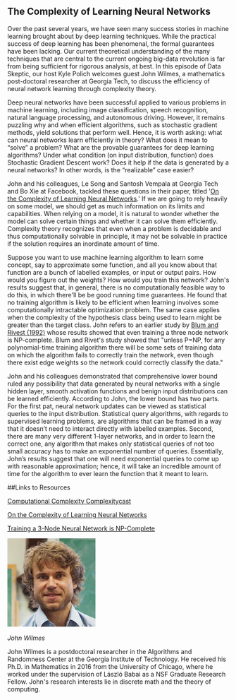 ## The Complexity of Learning Neural Networks

Over the past several years, we have seen many success stories in machine learning brought about by deep learning techniques.  While the practical success of deep learning has been phenomenal, the formal guarantees have been lacking. Our current theoretical understanding of the many techniques that are central to the current ongoing big-data revolution is far from being sufficient for rigorous analysis, at best. In this episode of Data Skeptic, our host Kyle Polich welcomes guest John Wilmes, a mathematics post-doctoral researcher at Georgia Tech, to discuss the efficiency of neural network learning through complexity theory.

Deep neural networks have been successful applied to various problems in machine learning, including image classification, speech recognition, natural language processing, and autonomous driving. However, it remains puzzling why and when efficient algorithms, such as stochastic gradient methods, yield solutions that perform well. Hence, it is worth asking: what can neural networks learn efficiently in theory? What does it mean to “solve” a problem? What are the provable guarantees for deep learning algorithms? Under what condition (on input distribution, function) does Stochastic Gradient Descent work? Does it help if the data is generated by a neural networks? In other words, is the “realizable” case easier?

John and his colleagues, Le Song and Santosh Vempala at Georgia Tech and Bo Xie at Facebook, tackled these questions in their paper, titled '[On the Complexity of Learning Neural Networks](https://arxiv.org/pdf/1707.04615.pdf).' If we are going to rely heavily on some model, we should get as much information on its limits and capabilities. When relying on a model, it is natural to wonder whether the model can solve certain things and whether it can solve them efficiently. Complexity theory recognizes that even when a problem is decidable and thus computationally solvable in principle, it may not be solvable in practice if the solution requires an inordinate amount of time. 

Suppose you want to use machine learning algorithm to learn some concept, say to approximate some function, and all you know about that function are a bunch of labelled examples, or input or output pairs. How would you figure out the weights? How would you train this network? John's results suggest that, in general, there is no computationally feasible way to do this, in which there'll be be good running time guarantees. He found that no training algorithm is likely to be efficient when learning involves some computationally intractable optimization problem. The same case applies when the complexity of the hypothesis class being used to learn might be greater than the target class. John refers to an earlier study by [Blum and Rivest (1992)](https://people.csail.mit.edu/rivest/pubs/BR93.pdf) whose results showed that even training a three node network is NP-complete. Blum and Rivet's study showed that "unless P=NP, for any polynomial-time training algorithm there will be some sets of training data on which the algorithm fails to correctly train the network, even though there exist edge weights so the network could correctly classify the data."

John and his colleagues demonstrated that comprehensive lower bound ruled any possibility that data generated by neural networks with a single hidden layer, smooth activation functions and benign input distributions can be learned efficiently. According to John, the lower bound has two parts. For the first pat, neural network updates can be viewed as statistical queries to the input distribution. Statistical query algorithms, with regards to supervised learning problems, are algorithms that can be framed in a way that it doesn’t need to interact directly with labelled examples. Second, there are many very different 1-layer networks, and in order to learn the correct one, any algorithm that makes only statistical queries of not too small accuracy has to make an exponential number of queries. Essentially, John’s results suggest that one will need exponential queries to come up with reasonable approximation; hence, it will take an incredible amount of time for the algorithm to ever learn the function that it meant to learn.
 
##Links to Resources

[Computational Complexity Complexitycast](https://player.fm/series/computational-complexity-complexitycast)

[On the Complexity of Learning Neural Networks](https://arxiv.org/pdf/1707.04615.pdf)

[Training a 3-Node Neural Network is NP-Complete](https://people.csail.mit.edu/rivest/pubs/BR93.pdf)


<div class="row">
        <div class="col-xs-12 col-sm-3">
                <img alt="John Wilmes" src="src-the-complexity-of-learning-neural-networks/john-wilmes.jpg" />
                <br/>
                <p><i>John Wilmes</i></p>
        </div>
        <div class="col-xs-12 col-sm-9">
		John Wilmes is a postdoctoral researcher in the Algorithms and Randomness Center at the Georgia Institute of Technology. He received his Ph.D. in Mathematics in 2016 from the University of Chicago, where he worked under the supervision of László Babai as a NSF Graduate Research Fellow. John's research interests lie in discrete math and the theory of computing.
        </div>
</div>
